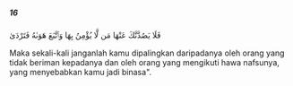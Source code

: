 ##### 16

<span class="ayah">فَلَا يَصُدَّنَّكَ عَنْهَا مَن لَّا يُؤْمِنُ بِهَا وَٱتَّبَعَ هَوَىٰهُ فَتَرْدَىٰ</span>

<span class="ayah_translation">Maka sekali-kali janganlah kamu dipalingkan daripadanya oleh orang yang tidak beriman kepadanya dan oleh orang yang mengikuti hawa nafsunya, yang menyebabkan kamu jadi binasa".</span>
